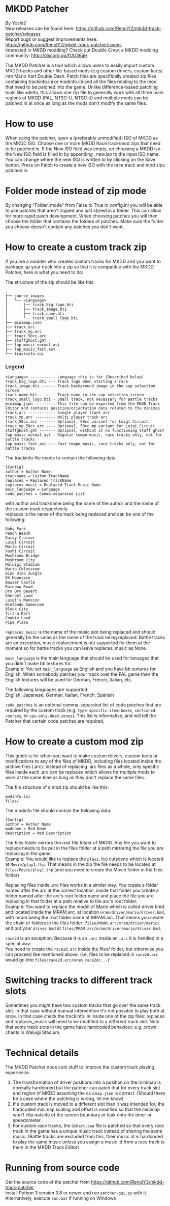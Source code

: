 # MKDD Patcher 
By Yoshi2 \
New releases can be found here: https://github.com/RenolY2/mkdd-track-patcher/releases \
Report bugs or suggest improvements here: https://github.com/RenolY2/mkdd-track-patcher/issues \
Interested in MKDD modding? Check out Double Crew, a MKDD modding community: http://discord.gg/fUU36aH

The MKDD Patcher is a tool which allows users to easily import custom MKDD tracks 
and other file-based mods (e.g custom drivers, custom karts) into Mario Kart Double Dash.
Patch files are specifically created zip files containing trackinfo.ini or modinfo.ini and 
all the files relating to the mod that need to be patched into the game.
Unlike difference-based patching tools like xdelta, this allows one zip file to generally
work with all three main regions of MKDD (PAL, NTSC-U, NTSC-J) and multiple mods can 
be patched in at once as long as the mods don't modify the same files.

# How to use
When using the patcher, open a (preferably unmodified) ISO of MKDD as the MKDD ISO.
Choose one or more MKDD Race track/mod zips that need to be patched in.
If the New ISO field was empty, on choosing a MKDD iso the New ISO field
is filled in by appending _new.iso to the input ISO name. You can change where the new ISO 
is written to by clicking on the Save button.
Press on Patch to create a new ISO with the race track and mod zips patched in.

# Folder mode instead of zip mode 
By changing "Folder_mode" from False to True in config.ini you will be able to use patches 
that aren't zipped and just stored in a folder. This can allow for more rapid patch development.
When choosing patches you will then choose the folder that contains the folders of patches.
Make sure the folder you choose doesn't contain any patches you don't want.

# How to create a custom track zip 
If you are a modder who creates custom tracks for MKDD and you want to package up your track 
into a zip so that it is compatible with the MKDD Patcher, here is what you need to do:

The structure of the zip should be like this:
```
.
├── course_images
│   └── <Language>
│       ├── track_big_logo.bti
│       ├── track_image.bti
│       ├── track_name.bti
│       └── track_small_logo.bti
├── minimap.json
├── track.arc
├── track_mp.arc
├── track_50cc.arc
├── staffghost.ght
├── lap_music_normal.ast
├── lap_music_fast.ast
└── trackinfo.ini 
```
### Legend
```
<Language> ----------- Language this is for (Described below)
track_big_logo.bti --- Track logo when starting a race
track_image.bti ------ Track background image in the cup selection screen
track_name.bti ------- Track name in the cup selection screen
track_small_logo.bti - Small track, not necessary for Battle tracks
minimap.json --------- This file can be exported from the MKDD Track Editor and contains position/orientation data related to the minimap
track.arc ------------ Single player track arc
track_mp.arc --------- Multi player track arc
track_50cc.arc ------- Optional, 50cc variant for Luigi Circuit
track_mp_50cc.arc ---- Optional, 50cc mp variant for Luigi Circuit
staffghost.ght ------- Optional, without it no functioning staff ghost
lap_music_normal.ast - Regular tempo music, race tracks only, not for battle tracks
lap_music_fast.ast --- Fast tempo music, race tracks only, not for battle tracks
```

The trackinfo file needs to contain the following data 

    [Config]
    author = Author Name
    trackname = Custom TrackName
    replaces = Replaced TrackName
    replaces_music = Replaced Track Music Name
    main_language = Language
    code_patches = Comma-separated List


with author and trackname being the name of the author and the name of the custom track respectively. \
replaces is the name of the track being replaced and can be one of the following: 

    Baby Park 
    Peach Beach 
    Daisy Cruiser 
    Luigi Circuit
    Mario Circuit
    Yoshi Circuit
    Mushroom Bridge
    Mushroom City
    Waluigi Stadium
    Wario Colosseum
    Dino Dino Jungle
    DK Mountain
    Bowser Castle
    Rainbow Road
    Dry Dry Desert
    Sherbet Land
    Luigi's Mansion
    Nintendo Gamecube
    Block City
    Tilt-a-Kart
    Cookie Land
    Pipe Plaza

`replaces_music` is the name of the music slot being replaced and should generally be the same as the
name of the track being replaced. Battle tracks are an exception, music replacement is not supported 
for them at the moment so for battle tracks you can leave replaces_music as None.

`main_language` is the main language that should be used for lanuages that you didn't make bti textures for. \
Example: You set `main_language` as English and you have bti textures for English.
When somebody patches your track over the PAL game then the English textures will be used for German, French,
Italian, etc.

The following languages are supported: \
English, Japanese, German, Italian, French, Spanish

`code_patches` is an optional comma-separated list of code patches that are required by the custom
track (e.g. `type-specific-item-boxes`, `sectioned-courses`, or `cpu-only-dead-zones`). This list is
informative, and will tell the Patcher that certain code patches are required.

# How to create a custom mod zip
This guide is for when you want to make custom drivers, custom karts or modifications to any of the
files of MKDD, including files located inside the archive files (.arc). Instead of replacing .arc files as a whole,
only specific files inside each .arc can be replaced which allows for multiple mods to work at the same time
as long as they don't replace the same files.

The file structure of a mod zip should be like this:

    modinfo.ini
    files/ 

The modinfo file should contain the following data:

    [Config]
    author = Author Name
    modname = Mod Name
    description = Mod Description

The files folder mirrors the root file folder of MKDD. Any file you want to replace needs to be put in the files folder
at a path mirroring the file you are replacing in the game. \
Example: You would like to replace the `play1.thp` cutscene which is located at `Movie/play1.thp`. That means in the zip 
the file needs to be located at `files/Movie/play1.thp` (and you need to create the Movie folder in the files folder)

Replacing files inside .arc files works in a similar way. You create a folder named after the arc at the correct location, inside 
that folder you create a folder named after the arc's root folder name and place the file you are replacing in that
folder at a path relative to the arc's root folder. \
Example: You want to replace the model of Mario which is called driver.bmd and located inside the MRAM.arc, 
at location `mram/driver/mario/driver.bmd`, with mram being the root folder name of MRAM.arc. That means you create
the chain of folders in the files folder: `files/MRAM.arc/mram/driver/mario/` and put your `driver.bmd` 
at `files/MRAM.arc/mram/driver/mario/driver.bmd`. 

`race2d` is an exception: Because it is an `.arc` inside an `.arc` it is handled in a special way: \
You need to create the `race2d.arc` inside the files/ folder, but otherwise you can proceed like mentioned above.
(i.e. files to be replaced in `race2d.arc` would go into `files/race2d.arc/mram_race2d/...`)


# Switching tracks to different track slots
Sometimes you might have two custom tracks that go over the same track slot. In that case without 
manual intervention it's not possible to play both at once. In that case check the trackinfo.ini inside 
one of the zip files: replaces and replaces_music will need to be modified to a different track slot.
Note that some track slots in the game have hardcoded behaviour, e.g. crowd chants in Waluigi Stadium.


# Technical details
The MKDD Patcher does cool stuff to improve the custom track playing experience: 
1) The transformation of driver positions into a position on the minimap is normally hardcoded but 
the patcher can patch that for every track slot and region of MKDD assuming the `minimap.json` is correct. (Should there
be a case where the patching is wrong, let me know)
2) If a custom track is moved to a different slot than it was intended for, the hardcoded minimap scaling and 
offset is modified so that the minimap won't clip outside of the screen boundary or leak onto the timer or speedometer.
3) For custom race tracks, the `GCKart.baa` file is patched so that every race track in the game has a unique music track instead
of sharing the same music. (Battle tracks are excluded from this, their music id is hardcoded to play the same music unless you 
assign a music id from a race track to them in the MKDD Track Editor)


# Running from source code
Get the source code of the patcher from https://github.com/RenolY2/mkdd-track-patcher \
Install Python 3 version 3.8 or newer and run `patcher-gui.py` with it. Alternatively, execute `run.bat` if running on Windows
